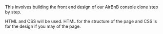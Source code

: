 This involves building the front end design of our AirBnB console clone step by step.

HTML and CSS will be used. HTML for the structure of the page and CSS is for the design if you may of the page. 
